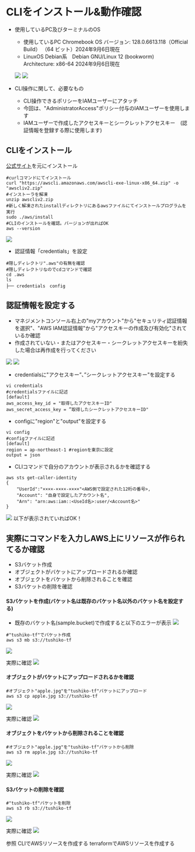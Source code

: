 # CLIをインストール&動作確認

* 使用しているPC及びターミナルのOS
   * 使用しているPC Chromebook OS バージョン: 128.0.6613.118（Official Build） （64 ビット）2024年9月6日現在
   * LinuxOS Debian系　Debian GNU/Linux 12 (bookworm)　Architecture: x86-64 2024年9月6日現在
  
   ![](../images/install/ChromeOS-check1.png)
   ![](../images/install/ChromeOS-check2.png)


* CLI操作に関して、必要なもの
   * CLI操作できるポリシーをIAMユーザーにアタッチ
   * 今回は、"AdministratorAccess"ポリシー付与のIAMユーザーを使用します
   * IAMユーザーで作成したアクセスキーとシークレットアクセスキー　(認証情報を登録する際に使用します)
     
## CLIをインストール
[公式サイト](https://docs.aws.amazon.com/ja_jp/cli/latest/userguide/getting-started-install.html)を元にインストール

```
#curlコマンドにてインストール
curl "https://awscli.amazonaws.com/awscli-exe-linux-x86_64.zip" -o "awscliv2.zip"
#インストーラを解凍
unzip awscliv2.zip
#新しく解凍されたinstallディレクトリにあるawsファイルにてインストールプログラムを実行
sudo ./aws/install
#CLIのインストールを確認。バージョンが出ればOK
aws --version
```
![](../images/install/aws-cli-install1.png)

* 認証情報「credentials」を設定
```
#隠しディレクトリ".aws"の有無を確認
#隠しディレクトリなのでcdコマンドで確認
cd .aws
ls
├── credentials　config
```

## 認証情報を設定する
* マネジメントコンソール右上の"myアカウント”から"セキュリティ認証情報を選択"、"AWS IAM認証情報"から"アクセスキーの作成及び有効化"されているか確認
* 作成されていない・またはアクセスキー・シークレットアクセスキーを紛失した場合は再作成を行ってください

![](../images/install/access-key-check1.png)
![](../images/install/access-key-check2.png)

* credentialsに"アクセスキー”、”シークレットアクセスキー"を設定する
```
vi credentials
#credentialsファイルに記述
[default]
aws_access_key_id = "取得したアクセスキーID"
aws_secret_access_key = ”取得したシークレットアクセスキーID"
```

* configに"region"と"output"を設定する
```
vi config
#configファイルに記述
[default]
region = ap-northeast-1 #regionを東京に設定
output = json
```

* CLIコマンドで自分のアカウントが表示されるかを確認する
```
aws sts get-caller-identity
{
    "UserId":"××××-××××-××××"<AWS側で設定された12桁の番号>,
    "Account": "自身で設定したアカウント名",
    "Arn": "arn:aws:iam::<UseId名>:user/<Account名>"
}
```

![](../images/install/myaccout-check.png)
以下が表示されていればOK！

## 実際にコマンドを入力しAWS上にリソースが作られてるか確認
* S3バケット作成
* オブジェクトがバケットにアップロードされるか確認
* オブジェクトをバケットから削除されることを確認
* S3バケットの削除を確認

#### S3バケットを作成(バケット名は既存のバケット名以外のバケット名を設定する)
* 既存のバケット名(sample.bucket)で作成すると以下のエラーが表示
![](../images/install/s3-mb-error.png)

```
#"tushiko-tf"でバケット作成
aws s3 mb s3://tushiko-tf
```
![](../images/install/s3-mb1.png)

実際に確認
![](../images/install/bucket-managementconsole.png)

#### オブジェクトがバケットにアップロードされるかを確認
```
#オブジェクト"apple.jpg"を"tushiko-tf"バケットにアップロード
aws s3 cp apple.jpg s3://tushiko-tf
```
![](../images/install/upload-apple.png)

実際に確認
![](../images/install/tushiko-tf-upload.png)

#### オブジェクトをバケットから削除されることを確認
```
#オブジェクト"apple.jpg"を"tushiko-tf"バケットから削除
aws s3 rm apple.jpg s3://tushiko-tf
```
![](../images/install/apple-delete.png)

実際に確認
![](../images/install/delete-object.png)

#### S3バケットの削除を確認
```
#"tushiko-tf"バケットを削除
aws s3 rb s3://tushiko-tf
```
![](../images/install/s3-rb1.png)

実際に確認
![](../images/install/S3-rm-bucket.png)

参照
CLIでAWSリソースを作成する
terraformでAWSリソースを作成する


